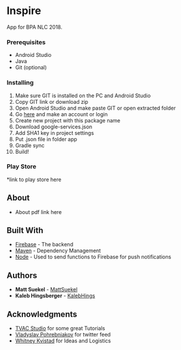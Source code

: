 # Inspire

App for BPA NLC 2018. 

### Prerequisites

* Android Studio
* Java
* Git (optional)

### Installing

1. Make sure GIT is installed on the PC and Android Studio
2. Copy GIT link or download zip
3. Open Android Studio and make paste GIT or open extracted folder
4. Go [here](https://console.firebase.google.com) and make an account or login
5. Create new project with this package name
6. Download google-services.json 
7. Add SHA1 key in project settings
8. Put .json file in folder app
9. Gradle sync
10. Build!

### Play Store

*link to play store here

## About

* About pdf link here

## Built With

* [Firebase](https://firebase.google.com/) - The backend
* [Maven](https://maven.apache.org/) - Dependency Management
* [Node](https://nodejs.org/en/) - Used to send functions to Firebase for push notifications


## Authors

* **Matt Suekel**  - [MattSuekel](https://github.com/mattsuekel)
* **Kaleb Hingsberger**  - [KalebHings](https://github.com/kalebhings)

## Acknowledgments

* [TVAC Studio](https://www.patreon.com/akshayejh) for some great Tutorials 
* [Vladyslav Pohrebniakov](https://play.google.com/store/apps/dev?id=5916021916323754001&hl=en) for twitter feed
* [Whitney Kvistad](https://www.linkedin.com/in/whitneykvistad) for Ideas and Logistics
